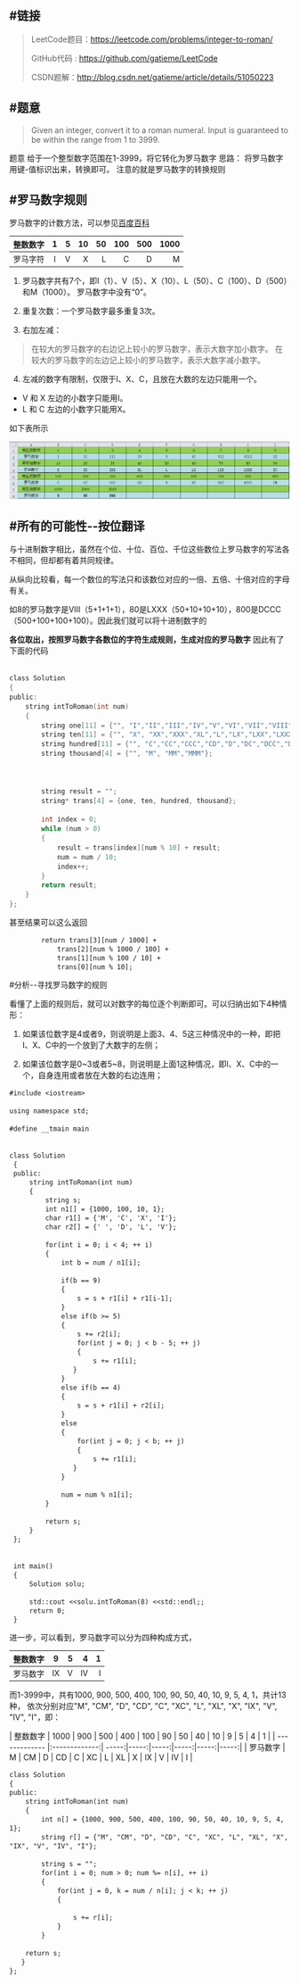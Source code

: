 #链接
-------

>LeetCode题目：https://leetcode.com/problems/integer-to-roman/
>
>GitHub代码 :  https://github.com/gatieme/LeetCode
>
>CSDN题解：http://blog.csdn.net/gatieme/article/details/51050223


#题意
-------

>Given an integer, convert it to a roman numeral. 
Input is guaranteed to be within the range from 1 to 3999.

题意
给于一个整型数字范围在1-3999，将它转化为罗马数字
思路： 
将罗马数字用键-值标识出来，转换即可。 
注意的就是罗马数字的转换规则 

#罗马数字规则
-------
罗马数字的计数方法，可以参见[百度百科](http://baike.baidu.com/link?url=nEgIPqXCRrXXyEt9S6AKF9-jIOU5mk6n-6SfxmDrR4VRHai_CJnWcAqZ28eVoyHGCxnzuiZVGn9qdaW8AqZCrq)

|整数数字 |  1  | 5 |  10 | 50  | 100 | 500 | 1000 |
| ------------- |:-------------:| -----:|-----:|-----:|-----:|-----:|-----:|
|罗马字符 |   I  | V |  X  |  L   |    C  |    D  |   M   |


1.    罗马数字共有7个，即I（1）、V（5）、X（10）、L（50）、C（100）、D（500）和M（1000）。 
罗马数字中没有“0”。 

2.    重复次数：一个罗马数字最多重复3次。 

3.    右加左减： 
>在较大的罗马数字的右边记上较小的罗马数字，表示大数字加小数字。 
在较大的罗马数字的左边记上较小的罗马数字，表示大数字减小数字。 

4.    左减的数字有限制，仅限于I、X、C，且放在大数的左边只能用一个。 

*    V 和 X 左边的小数字只能用Ⅰ。 
*    L 和 C 左边的小数字只能用X。 

如下表所示

![这里写图片描述](./roman.png)


#所有的可能性--按位翻译
-------

与十进制数字相比，虽然在个位、十位、百位、千位这些数位上罗马数字的写法各不相同，但却都有着共同规律。

从纵向比较看，每一个数位的写法只和该数位对应的一倍、五倍、十倍对应的字母有关。

如8的罗马数字是VIII（5+1+1+1），80是LXXX（50+10+10+10），800是DCCC（500+100+100+100）。因此我们就可以将十进制数字的

**各位取出，按照罗马数字各数位的字符生成规则，生成对应的罗马数字**
因此有了下面的代码

```c

class Solution
{
public:
    string intToRoman(int num)
    {
        string one[11] = {"", "I","II","III","IV","V","VI","VII","VIII","IX"};          ///  个位
        string ten[11] = {"", "X", "XX","XXX","XL","L","LX","LXX","LXXX","XC"};         ///  十位
        string hundred[11] = {"", "C","CC","CCC","CD","D","DC","DCC","DCCC","CM"};      ///  百位
        string thousand[4] = {"", "M", "MM","MMM"};                                     ///  千位



        string result = "";
        string* trans[4] = {one, ten, hundred, thousand};

        int index = 0;
        while (num > 0)
        {
            result = trans[index][num % 10] + result;
            num = num / 10;
            index++;
        }
        return result;
    }
};
```

甚至结果可以这么返回
```
        return trans[3][num / 1000] +
            trans[2][num % 1000 / 100] +
            trans[1][num % 100 / 10] +
            trans[0][num % 10];
```


#分析--寻找罗马数字的规则

看懂了上面的规则后，就可以对数字的每位逐个判断即可。可以归纳出如下4种情形：

1.	如果该位数字是4或者9，则说明是上面3、4、5这三种情况中的一种，即把I、X、C中的一个放到了大数字的左侧；

2.	如果该位数字是0~3或者5~8，则说明是上面1这种情况，即I、X、C中的一个，自身连用或者放在大数的右边连用；

```
#include <iostream>

using namespace std;

#define __tmain main


class Solution
 {
 public:
     string intToRoman(int num)
     {
         string s;
         int n1[] = {1000, 100, 10, 1};
         char r1[] = {'M', 'C', 'X', 'I'};
         char r2[] = {' ', 'D', 'L', 'V'};

         for(int i = 0; i < 4; ++ i)
         {
             int b = num / n1[i];

             if(b == 9)
             {
                 s = s + r1[i] + r1[i-1];
             }
             else if(b >= 5)
             {
                 s += r2[i];
                 for(int j = 0; j < b - 5; ++ j)
                 {
                     s += r1[i];
                }
             }
             else if(b == 4)
             {
                 s = s + r1[i] + r2[i];
             }
             else
             {
                 for(int j = 0; j < b; ++ j)
                 {
                     s += r1[i];
                }
             }

             num = num % n1[i];
         }

         return s;
     }
 };


 int main()
 {
     Solution solu;

     std::cout <<solu.intToRoman(8) <<std::endl;;
     return 0;
 }

```


进一步，可以看到，罗马数字可以分为四种构成方式，
      
| 整数数字 | 9 | 5 | 4 | 1 |
| ------------- |:-------------:| -----:|-----:|-----:|
| 罗马数字 |  IX | V | IV | I |

而1-3999中，共有1000, 900, 500, 400, 100, 90, 50, 40, 10, 9, 5, 4, 1，共计13种，
依次分别对应"M", "CM", "D", "CD", "C", "XC", "L", "XL", "X", "IX", "V", "IV", "I"，即：

| 整数数字 | 1000 | 900 | 500 | 400 | 100 | 90 | 50 | 40 | 10 | 9 | 5 | 4 | 1 |
| ------------- |:-------------:| -----:|-----:|-----:|-----:|-----:|-----:|
| 罗马数字 | M | CM | D |  CD | C |  XC | L | XL | X | IX | V | IV | I |


```
class Solution
{
public:
    string intToRoman(int num)
    {
        int n[] = {1000, 900, 500, 400, 100, 90, 50, 40, 10, 9, 5, 4, 1};
        string r[] = {"M", "CM", "D", "CD", "C", "XC", "L", "XL", "X", "IX", "V", "IV", "I"};

        string s = "";
        for(int i = 0; num > 0; num %= n[i], ++ i)
        {
            for(int j = 0, k = num / n[i]; j < k; ++ j)
            {

                s += r[i];
            }
        }

    return s;
   }
};
```
